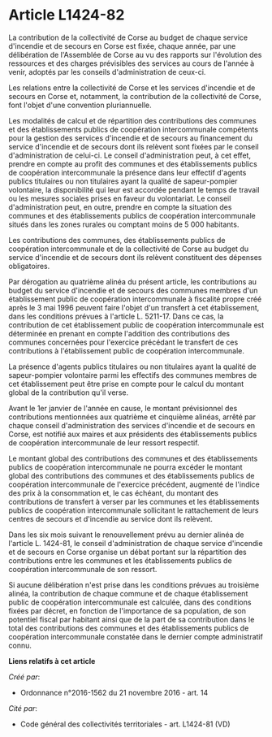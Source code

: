 # Article L1424-82

La contribution de la collectivité de Corse au budget de chaque service d'incendie et de secours en Corse est fixée, chaque
année, par une délibération de l'Assemblée de Corse au vu des rapports sur l'évolution des ressources et des charges
prévisibles des services au cours de l'année à venir, adoptés par les conseils d'administration de ceux-ci.

Les relations entre la collectivité de Corse et les services d'incendie et de secours en Corse et, notamment, la contribution
de la collectivité de Corse, font l'objet d'une convention pluriannuelle.

Les modalités de calcul et de répartition des contributions des communes et des établissements publics de coopération
intercommunale compétents pour la gestion des services d'incendie et de secours au financement du service d'incendie et de
secours dont ils relèvent sont fixées par le conseil d'administration de celui-ci. Le conseil d'administration peut, à cet
effet, prendre en compte au profit des communes et des établissements publics de coopération intercommunale la présence dans
leur effectif d'agents publics titulaires ou non titulaires ayant la qualité de sapeur-pompier volontaire, la disponibilité
qui leur est accordée pendant le temps de travail ou les mesures sociales prises en faveur du volontariat. Le conseil
d'administration peut, en outre, prendre en compte la situation des communes et des établissements publics de coopération
intercommunale situés dans les zones rurales ou comptant moins de 5 000 habitants.

Les contributions des communes, des établissements publics de coopération intercommunale et de la collectivité de Corse au
budget du service d'incendie et de secours dont ils relèvent constituent des dépenses obligatoires.

Par dérogation au quatrième alinéa du présent article, les contributions au budget du service d'incendie et de secours des
communes membres d'un établissement public de coopération intercommunale à fiscalité propre créé après le 3 mai 1996 peuvent
faire l'objet d'un transfert à cet établissement, dans les conditions prévues à l'article L. 5211-17. Dans ce cas, la
contribution de cet établissement public de coopération intercommunale est déterminée en prenant en compte l'addition des
contributions des communes concernées pour l'exercice précédant le transfert de ces contributions à l'établissement public de
coopération intercommunale.

La présence d'agents publics titulaires ou non titulaires ayant la qualité de sapeur-pompier volontaire parmi les effectifs
des communes membres de cet établissement peut être prise en compte pour le calcul du montant global de la contribution qu'il
verse.

Avant le 1er janvier de l'année en cause, le montant prévisionnel des contributions mentionnées aux quatrième et cinquième
alinéas, arrêté par chaque conseil d'administration des services d'incendie et de secours en Corse, est notifié aux maires et
aux présidents des établissements publics de coopération intercommunale de leur ressort respectif.

Le montant global des contributions des communes et des établissements publics de coopération intercommunale ne pourra
excéder le montant global des contributions des communes et des établissements publics de coopération intercommunale de
l'exercice précédent, augmenté de l'indice des prix à la consommation et, le cas échéant, du montant des contributions de
transfert à verser par les communes et les établissements publics de coopération intercommunale sollicitant le rattachement
de leurs centres de secours et d'incendie au service dont ils relèvent.

Dans les six mois suivant le renouvellement prévu au dernier alinéa de l'article L. 1424-81, le conseil d'administration de
chaque service d'incendie et de secours en Corse organise un débat portant sur la répartition des contributions entre les
communes et les établissements publics de coopération intercommunale de son ressort.

Si aucune délibération n'est prise dans les conditions prévues au troisième alinéa, la contribution de chaque commune et de
chaque établissement public de coopération intercommunale est calculée, dans des conditions fixées par décret, en fonction de
l'importance de sa population, de son potentiel fiscal par habitant ainsi que de la part de sa contribution dans le total des
contributions des communes et des établissements publics de coopération intercommunale constatée dans le dernier compte
administratif connu.

**Liens relatifs à cet article**

_Créé par_:

  - Ordonnance n°2016-1562 du 21 novembre 2016 - art. 14

_Cité par_:

  - Code général des collectivités territoriales - art. L1424-81 (VD)
